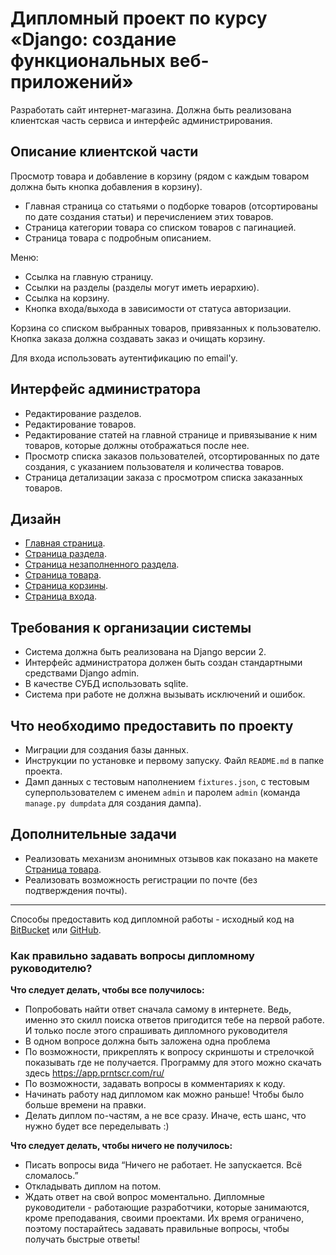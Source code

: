 # Дипломный проект по курсу «Django: создание функциональных веб-приложений»

Разработать сайт интернет-магазина.
Должна быть реализована клиентская часть сервиса и интерфейс администрирования.


## Описание клиентской части

Просмотр товара и добавление в корзину (рядом с каждым товаром должна быть кнопка добавления в корзину).

* Главная страница со статьями о подборке товаров (отсортированы по дате создания статьи)
  и перечислением этих товаров.
* Страница категории товара со списком товаров с пагинацией.
* Страница товара с подробным описанием.
    
Меню:

* Ссылка на главную страницу.
* Ссылки на разделы (разделы могут иметь иерархию).
* Ссылка на корзину.
* Кнопка входа/выхода в зависимости от статуса авторизации.

Корзина со списком выбранных товаров, привязанных к пользователю.
Кнопка заказа должна создавать заказ и очищать корзину.

Для входа использовать аутентификацию по email'у.


## Интерфейс администратора

* Редактирование разделов.
* Редактирование товаров.
* Редактирование статей на главной странице и привязывание к ним товаров,
  которые должны отображаться после нее.
* Просмотр списка заказов пользователей, отсортированных по дате создания,
    с указанием пользователя и количества товаров.
* Страница детализации заказа с просмотром списка заказанных товаров.

## Дизайн

* [Главная страница](../../../../../Downloads/dj-diplom-master/resources/index.html).
* [Страница раздела](../../../../../Downloads/dj-diplom-master/resources/smartphones.html).
* [Страница незаполненного раздела](../../../../../Downloads/dj-diplom-master/resources/empty_section.html).
* [Страница товара](../../../../../Downloads/dj-diplom-master/resources/phone.html).
* [Страница корзины](../../../../../Downloads/dj-diplom-master/resources/cart.html).
* [Страница входа](../../../../../Downloads/dj-diplom-master/resources/login.html).

## Требования к организации системы

* Система должна быть реализована на Django версии 2.
* Интерфейс администратора должен быть создан стандартными средствами Django admin.
* В качестве СУБД использовать sqlite.
* Система при работе не должна вызывать исключений и ошибок.

## Что необходимо предоставить по проекту

* Миграции для создания базы данных.
* Инструкции по установке и первому запуску. Файл `README.md` в папке проекта.
* Дамп данных с тестовым наполнением `fixtures.json`,
  с тестовым суперпользователем с именем `admin` и паролем `admin` (команда `manage.py dumpdata` для создания дампа).

## Дополнительные задачи

* Реализовать механизм анонимных отзывов как показано на макете [Страница товара](../../../../../Downloads/dj-diplom-master/resources/phone.html).
* Реализовать возможность регистрации по почте (без подтверждения почты).

---
Способы предоставить код дипломной работы -
исходный код на [BitBucket](https://bitbucket.org/) или [GitHub](https://github.com/).


### Как правильно задавать вопросы дипломному руководителю?

**Что следует делать, чтобы все получилось:**

* Попробовать найти ответ сначала самому в интернете. Ведь, именно это скилл поиска ответов пригодится тебе на первой работе. И только после этого спрашивать дипломного руководителя
* В одном вопросе должна быть заложена одна проблема 
* По возможности, прикреплять к вопросу скриншоты и стрелочкой показывать где не получается. Программу для этого можно скачать здесь https://app.prntscr.com/ru/
* По возможности, задавать вопросы в комментариях к коду. 
* Начинать работу над дипломом как можно раньше! Чтобы было больше времени на правки. 
* Делать диплом по-частям, а не все сразу. Иначе, есть шанс, что нужно будет все переделывать :)  

**Что следует делать, чтобы ничего не получилось:**

* Писать вопросы вида “Ничего не работает. Не запускается. Всё сломалось.”
* Откладывать диплом на потом. 
* Ждать ответ на свой вопрос моментально. Дипломные руководители - работающие разработчики, которые занимаются, кроме преподавания, своими проектами. Их время ограничено, поэтому постарайтесь задавать правильные вопросы, чтобы получать быстрые ответы! 

